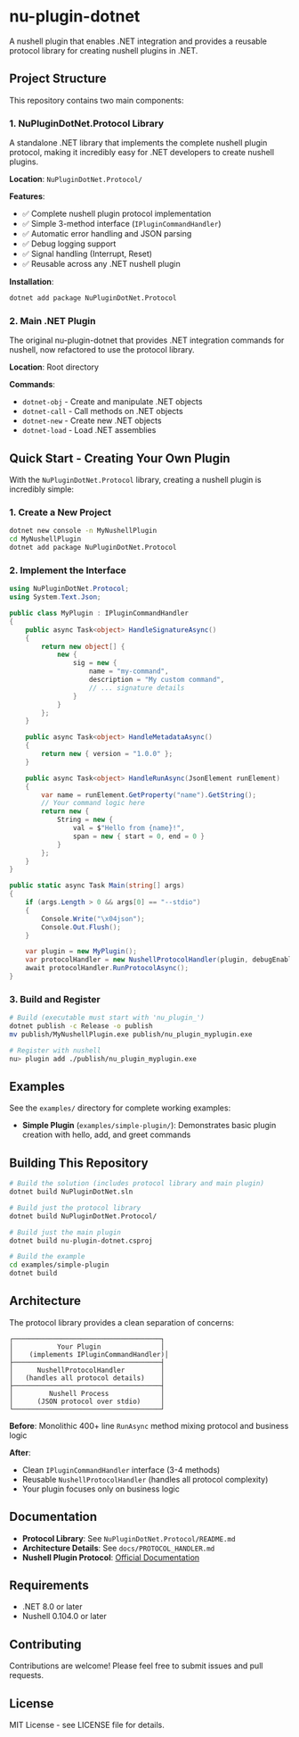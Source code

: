 # nu-plugin-dotnet

A nushell plugin that enables .NET integration and provides a reusable protocol library for creating nushell plugins in .NET.

## Project Structure

This repository contains two main components:

### 1. NuPluginDotNet.Protocol Library

A standalone .NET library that implements the complete nushell plugin protocol, making it incredibly easy for .NET developers to create nushell plugins.

**Location**: `NuPluginDotNet.Protocol/`

**Features**:
- ✅ Complete nushell plugin protocol implementation
- ✅ Simple 3-method interface (`IPluginCommandHandler`)
- ✅ Automatic error handling and JSON parsing
- ✅ Debug logging support
- ✅ Signal handling (Interrupt, Reset)
- ✅ Reusable across any .NET nushell plugin

**Installation**:
```bash
dotnet add package NuPluginDotNet.Protocol
```

### 2. Main .NET Plugin

The original nu-plugin-dotnet that provides .NET integration commands for nushell, now refactored to use the protocol library.

**Location**: Root directory

**Commands**:
- `dotnet-obj` - Create and manipulate .NET objects
- `dotnet-call` - Call methods on .NET objects  
- `dotnet-new` - Create new .NET objects
- `dotnet-load` - Load .NET assemblies

## Quick Start - Creating Your Own Plugin

With the `NuPluginDotNet.Protocol` library, creating a nushell plugin is incredibly simple:

### 1. Create a New Project

```bash
dotnet new console -n MyNushellPlugin
cd MyNushellPlugin
dotnet add package NuPluginDotNet.Protocol
```

### 2. Implement the Interface

```csharp
using NuPluginDotNet.Protocol;
using System.Text.Json;

public class MyPlugin : IPluginCommandHandler
{
    public async Task<object> HandleSignatureAsync()
    {
        return new object[] {
            new {
                sig = new {
                    name = "my-command",
                    description = "My custom command",
                    // ... signature details
                }
            }
        };
    }

    public async Task<object> HandleMetadataAsync()
    {
        return new { version = "1.0.0" };
    }

    public async Task<object> HandleRunAsync(JsonElement runElement)
    {
        var name = runElement.GetProperty("name").GetString();
        // Your command logic here
        return new {
            String = new {
                val = $"Hello from {name}!",
                span = new { start = 0, end = 0 }
            }
        };
    }
}

public static async Task Main(string[] args)
{
    if (args.Length > 0 && args[0] == "--stdio")
    {
        Console.Write("\x04json");
        Console.Out.Flush();
    }

    var plugin = new MyPlugin();
    var protocolHandler = new NushellProtocolHandler(plugin, debugEnabled: true);
    await protocolHandler.RunProtocolAsync();
}
```

### 3. Build and Register

```bash
# Build (executable must start with 'nu_plugin_')
dotnet publish -c Release -o publish
mv publish/MyNushellPlugin.exe publish/nu_plugin_myplugin.exe

# Register with nushell
nu> plugin add ./publish/nu_plugin_myplugin.exe
```

## Examples

See the `examples/` directory for complete working examples:

- **Simple Plugin** (`examples/simple-plugin/`): Demonstrates basic plugin creation with hello, add, and greet commands

## Building This Repository

```bash
# Build the solution (includes protocol library and main plugin)
dotnet build NuPluginDotNet.sln

# Build just the protocol library
dotnet build NuPluginDotNet.Protocol/

# Build just the main plugin
dotnet build nu-plugin-dotnet.csproj

# Build the example
cd examples/simple-plugin
dotnet build
```

## Architecture

The protocol library provides a clean separation of concerns:

```
┌─────────────────────────────────────┐
│           Your Plugin               │
│    (implements IPluginCommandHandler)│
├─────────────────────────────────────┤
│      NushellProtocolHandler         │
│   (handles all protocol details)    │
├─────────────────────────────────────┤
│         Nushell Process             │
│      (JSON protocol over stdio)     │
└─────────────────────────────────────┘
```

**Before**: Monolithic 400+ line `RunAsync` method mixing protocol and business logic

**After**: 
- Clean `IPluginCommandHandler` interface (3-4 methods)
- Reusable `NushellProtocolHandler` (handles all protocol complexity)
- Your plugin focuses only on business logic

## Documentation

- **Protocol Library**: See `NuPluginDotNet.Protocol/README.md`
- **Architecture Details**: See `docs/PROTOCOL_HANDLER.md`
- **Nushell Plugin Protocol**: [Official Documentation](https://www.nushell.sh/contributor-book/plugin_protocol_reference.html)

## Requirements

- .NET 8.0 or later
- Nushell 0.104.0 or later

## Contributing

Contributions are welcome! Please feel free to submit issues and pull requests.

## License

MIT License - see LICENSE file for details.
